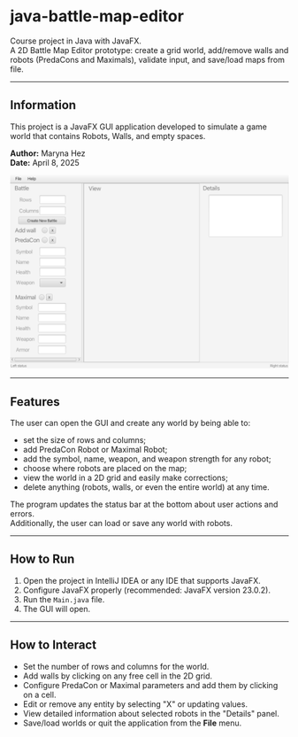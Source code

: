 # java-battle-map-editor

Course project in Java with JavaFX.  
A 2D Battle Map Editor prototype: create a grid world, add/remove walls and robots (PredaCons and Maximals), validate input, and save/load maps from file.

---

## Information
This project is a JavaFX GUI application developed to simulate a game world that contains Robots, Walls, and empty spaces.

**Author:** Maryna Hez   
**Date:** April 8, 2025  

![Screenshot](battle-map-gui.png)

---

## Features
The user can open the GUI and create any world by being able to:
- set the size of rows and columns;
- add PredaCon Robot or Maximal Robot;
- add the symbol, name, weapon, and weapon strength for any robot;
- choose where robots are placed on the map;
- view the world in a 2D grid and easily make corrections;
- delete anything (robots, walls, or even the entire world) at any time.

The program updates the status bar at the bottom about user actions and errors.  
Additionally, the user can load or save any world with robots.

---

## How to Run
1. Open the project in IntelliJ IDEA or any IDE that supports JavaFX.
2. Configure JavaFX properly (recommended: JavaFX version 23.0.2).
3. Run the `Main.java` file.
4. The GUI will open.

---

## How to Interact
- Set the number of rows and columns for the world.
- Add walls by clicking on any free cell in the 2D grid.
- Configure PredaCon or Maximal parameters and add them by clicking on a cell.
- Edit or remove any entity by selecting "X" or updating values.
- View detailed information about selected robots in the "Details" panel.
- Save/load worlds or quit the application from the **File** menu.
